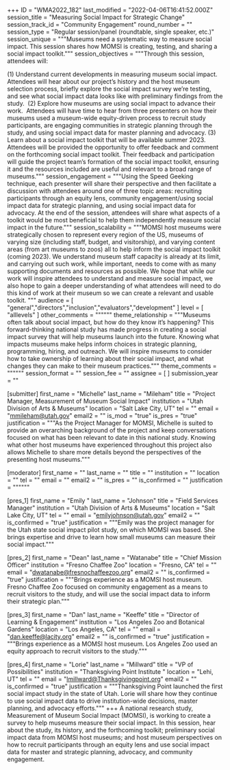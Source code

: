 +++
ID = "WMA2022_182"
last_modified = "2022-04-06T16:41:52.000Z"
session_title = "Measuring Social Impact for Strategic Change"
session_track_id = "Community Engagement"
round_number = ""
session_type = "Regular session/panel (roundtable, single speaker, etc.)"
session_unique = """Museums need a systematic way to measure social impact. This session shares how MOMSI is creating, testing, and sharing a social impact toolkit."""
session_objectives = """Through this session, attendees will:

(1) Understand current developments in measuring museum social impact. Attendees will hear about our project’s history and the host museum selection process, briefly explore the social impact survey we’re testing, and see what social impact data looks like with preliminary findings from the study. 
(2) Explore how museums are using social impact to advance their work.  Attendees will have time to hear from three presenters on how their museums used a museum-wide equity-driven process to recruit study participants, are engaging communities in strategic planning through the study, and using social impact data for master planning and advocacy.
(3) Learn about a social impact toolkit that will be available summer 2023. Attendees will be provided the opportunity to offer feedback and comment on the forthcoming social impact toolkit. Their feedback and participation will guide the project team’s formation of the social impact toolkit, ensuring it and the resources included are useful and relevant to a broad range of museums."""
session_engagement = """Using the Speed Geeking technique, each presenter will share their perspective and then facilitate a discussion with attendees around one of three topic areas: recruiting participants through an equity lens, community engagement/using social impact data for strategic planning, and using social impact data for advocacy. At the end of the session, attendees will share what aspects of a toolkit would be most beneficial to help them independently measure social impact in the future."""
session_scalability = """MOMSI host museums were strategically chosen to represent every region of the US, museums of varying size (including staff, budget, and visitorship), and varying content areas (from art museums to zoos) all to help inform the social impact toolkit (coming 2023). We understand museum staff capacity is already at its limit, and carrying out such work, while important, needs to come with as many supporting documents and resources as possible. We hope that while our work will inspire attendees to understand and measure social impact, we also hope to gain a deeper understanding of what attendees will need to do this kind of work at their museum so we can create a relevant and usable toolkit.
"""
audience = [ "general","directors","inclusion","evaluators","development" ]
level = [ "alllevels" ]
other_comments = """"""
theme_relationship = """Museums often talk about social impact, but how do they know it’s happening? This forward-thinking national study has made progress in creating a social impact survey that will help museums launch into the future. Knowing what impacts museums make helps inform choices in strategic planning, programming, hiring, and outreach. We will inspire museums to consider how to take ownership of learning about their social impact, and what changes they can make to their museum practices."""
theme_comments = """"""
session_format = ""
session_fee = ""
assignee = [  ]
submission_year = ""

[submitter]
first_name = "Michelle"
last_name = "Mileham"
title = "Project Manager, Measurement of Museum Social Impact"
institution = "Utah Division of Arts & Museums"
location = "Salt Lake City, UT"
tel = ""
email = "mmileham@utah.gov"
email2 = ""
is_mod = "true"
is_pres = "true"
justification = """As the Project Manager for MOMSI, Michelle is suited to provide an overarching background of the project and keep conversations focused on what has been relevant to date in this national study. Knowing what other host museums have experienced throughout this project also allows Michelle to share more details beyond the perspectives of the presenting host museums."""

[moderator]
first_name = ""
last_name = ""
title = ""
institution = ""
location = ""
tel = ""
email = ""
email2 = ""
is_pres = ""
is_confirmed = ""
justification = """"""

[pres_1]
first_name = "Emily "
last_name = "Johnson"
title = "Field Services Manager"
institution = "Utah Division of Arts & Museums"
location = "Salt Lake City, UT"
tel = ""
email = "emilyjohnson@utah.gov"
email2 = ""
is_confirmed = "true"
justification = """Emily was the project manager for the Utah state social impact pilot study, on which MOMSI was based. She brings expertise and drive to learn how small museums can measure their social impact."""

[pres_2]
first_name = "Dean"
last_name = "Watanabe"
title = "Chief Mission Officer"
institution = "Fresno Chaffee Zoo"
location = "Fresno, CA"
tel = ""
email = "dwatanabe@fresnochaffeezoo.org"
email2 = ""
is_confirmed = "true"
justification = """Brings experience as a MOMSI host museum. Fresno Chaffee Zoo focused on community engagement as a means to recruit visitors to the study, and will use the social impact data to inform their strategic plan."""

[pres_3]
first_name = "Dan"
last_name = "Keeffe"
title = "Director of Learning & Engagement"
institution = "Los Angeles Zoo and Botanical Gardens"
location = "Los Angeles, CA"
tel = ""
email = "dan.keeffe@lacity.org"
email2 = ""
is_confirmed = "true"
justification = """Brings experience as a MOMSI host museum. Los Angeles Zoo used an equity approach to recruit visitors to the study."""

[pres_4]
first_name = "Lorie"
last_name = "Millward"
title = "VP of Possibilities"
institution = "Thanksgiving Point Institute "
location = "Lehi, UT"
tel = ""
email = "lmillward@Thanksgivingpoint.org"
email2 = ""
is_confirmed = "true"
justification = """Thanksgiving Point launched the first social impact study in the state of Utah. Lorie will share how they continue to use social impact data to drive institution-wide decisions, master planning, and advocacy efforts."""
+++
A national research study, Measurement of Museum Social Impact (MOMSI), is working to create a survey to help museums measure their social impact. In this session, hear about the study, its history, and the forthcoming toolkit; preliminary social impact data from MOMSI host museums; and host museum perspectives on how to recruit participants through an equity lens and use social impact data for master and strategic planning, advocacy, and community engagement. 
